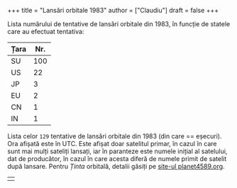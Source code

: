 +++
title = "Lansări orbitale 1983"
author = ["Claudiu"]
draft = false
+++

Lista numărului de tentative de lansări orbitale din 1983, în funcție de statele care au efectuat tentativa:

| Țara | Nr. |
|------|-----|
| SU   | 100 |
| US   | 22  |
| JP   | 3   |
| EU   | 2   |
| CN   | 1   |
| IN   | 1   |

Lista celor `129` tentative de lansări orbitale din 1983 (din care == eșecuri). Ora afișată este în UTC. Este afișat doar satelitul primar, în cazul în care sunt mai mulți sateliți lansați, iar în paranteze este numele inițial al satelului, dat de producător, în cazul în care acesta diferă de numele primit de satelit după lansare. Pentru _Ținta_ orbitală, detalii găsiți pe [site-ul planet4589.org](https://planet4589.org/space/log/orbcat.html).

|  |
|--|
|  |